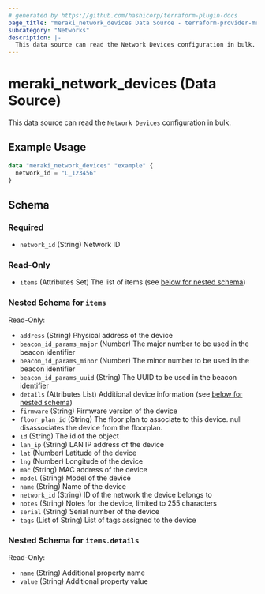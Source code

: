 ```yaml
---
# generated by https://github.com/hashicorp/terraform-plugin-docs
page_title: "meraki_network_devices Data Source - terraform-provider-meraki"
subcategory: "Networks"
description: |-
  This data source can read the Network Devices configuration in bulk.
---
```


# meraki_network_devices (Data Source)

This data source can read the `Network Devices` configuration in bulk.

## Example Usage

```terraform
data "meraki_network_devices" "example" {
  network_id = "L_123456"
}
```

<!-- schema generated by tfplugindocs -->
## Schema

### Required

- `network_id` (String) Network ID

### Read-Only

- `items` (Attributes Set) The list of items (see [below for nested schema](#nestedatt--items))

<a id="nestedatt--items"></a>
### Nested Schema for `items`

Read-Only:

- `address` (String) Physical address of the device
- `beacon_id_params_major` (Number) The major number to be used in the beacon identifier
- `beacon_id_params_minor` (Number) The minor number to be used in the beacon identifier
- `beacon_id_params_uuid` (String) The UUID to be used in the beacon identifier
- `details` (Attributes List) Additional device information (see [below for nested schema](#nestedatt--items--details))
- `firmware` (String) Firmware version of the device
- `floor_plan_id` (String) The floor plan to associate to this device. null disassociates the device from the floorplan.
- `id` (String) The id of the object
- `lan_ip` (String) LAN IP address of the device
- `lat` (Number) Latitude of the device
- `lng` (Number) Longitude of the device
- `mac` (String) MAC address of the device
- `model` (String) Model of the device
- `name` (String) Name of the device
- `network_id` (String) ID of the network the device belongs to
- `notes` (String) Notes for the device, limited to 255 characters
- `serial` (String) Serial number of the device
- `tags` (List of String) List of tags assigned to the device

<a id="nestedatt--items--details"></a>
### Nested Schema for `items.details`

Read-Only:

- `name` (String) Additional property name
- `value` (String) Additional property value
